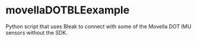 # movellaDOTBLEexample
Python script that uses Bleak to connect with some of the Movella DOT IMU sensors without the SDK.
